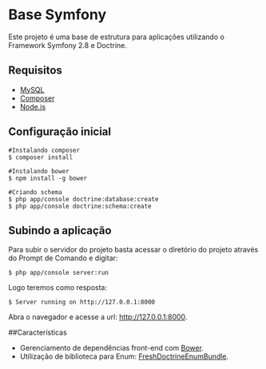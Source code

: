 # Base Symfony
Este projeto é uma base de estrutura para aplicações utilizando o Framework Symfony 2.8 e Doctrine.

## Requisitos
* [MySQL](https://www.mysql.com/)
* [Composer](https://getcomposer.org/)
* [Node.js](https://nodejs.org/en/)

## Configuração inicial
```
#Instalando composer
$ composer install

#Instalando bower
$ npm install -g bower
```
```
#Criando schema
$ php app/console doctrine:database:create
$ php app/console doctrine:schema:create
```

## Subindo a aplicação
Para subir o servidor do projeto basta acessar o diretório do projeto através do Prompt de Comando e digitar:
```
$ php app/console server:run
```
Logo teremos como resposta:
```
$ Server running on http://127.0.0.1:8000
```
Abra o navegador e acesse a url: http://127.0.0.1:8000.

##Características
* Gerenciamento de dependências front-end com [Bower](https://bower.io/).
* Utilização de biblioteca para Enum: [FreshDoctrineEnumBundle](https://github.com/fre5h/DoctrineEnumBundle).